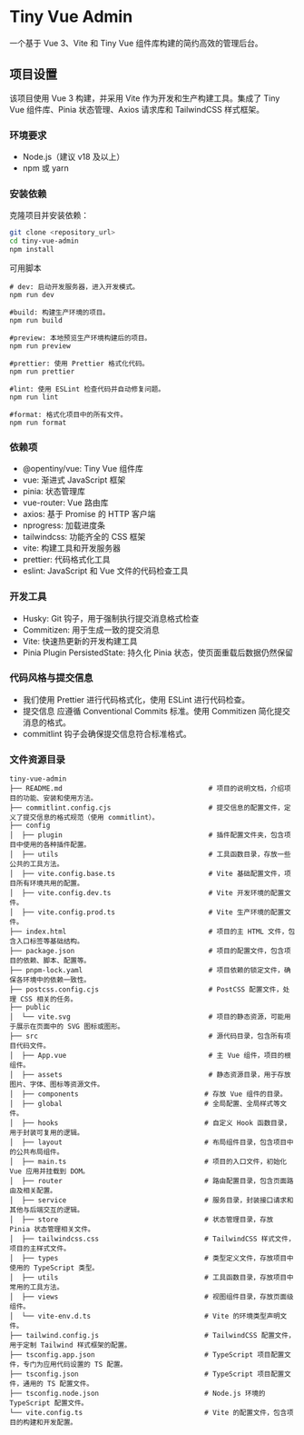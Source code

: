 # Tiny Vue Admin

一个基于 Vue 3、Vite 和 Tiny Vue 组件库构建的简约高效的管理后台。

## 项目设置

该项目使用 Vue 3 构建，并采用 Vite 作为开发和生产构建工具。集成了 Tiny Vue 组件库、Pinia 状态管理、Axios 请求库和 TailwindCSS 样式框架。

### 环境要求

- Node.js（建议 v18 及以上）
- npm 或 yarn

### 安装依赖

克隆项目并安装依赖：

```bash
git clone <repository_url>
cd tiny-vue-admin
npm install
```

可用脚本

```shell
# dev: 启动开发服务器，进入开发模式。
npm run dev

#build: 构建生产环境的项目。
npm run build

#preview: 本地预览生产环境构建后的项目。
npm run preview

#prettier: 使用 Prettier 格式化代码。
npm run prettier

#lint: 使用 ESLint 检查代码并自动修复问题。
npm run lint

#format: 格式化项目中的所有文件。
npm run format
```

### 依赖项

- @opentiny/vue: Tiny Vue 组件库
- vue: 渐进式 JavaScript 框架
- pinia: 状态管理库
- vue-router: Vue 路由库
- axios: 基于 Promise 的 HTTP 客户端
- nprogress: 加载进度条
- tailwindcss: 功能齐全的 CSS 框架
- vite: 构建工具和开发服务器
- prettier: 代码格式化工具
- eslint: JavaScript 和 Vue 文件的代码检查工具

### 开发工具

- Husky: Git 钩子，用于强制执行提交消息格式检查
- Commitizen: 用于生成一致的提交消息
- Vite: 快速热更新的开发构建工具
- Pinia Plugin PersistedState: 持久化 Pinia 状态，使页面重载后数据仍然保留

### 代码风格与提交信息

- 我们使用 Prettier 进行代码格式化，使用 ESLint 进行代码检查。
- 提交信息 应遵循 Conventional Commits 标准。使用 Commitizen 简化提交消息的格式。
- commitlint 钩子会确保提交信息符合标准格式。

### 文件资源目录

```shell
tiny-vue-admin
├── README.md                                    # 项目的说明文档，介绍项目的功能、安装和使用方法。
├── commitlint.config.cjs                        # 提交信息的配置文件，定义了提交信息的格式规范（使用 commitlint）。
├── config
│  ├── plugin                                    # 插件配置文件夹，包含项目中使用的各种插件配置。
│  ├── utils                                     # 工具函数目录，存放一些公共的工具方法。
│  ├── vite.config.base.ts                       # Vite 基础配置文件，项目所有环境共用的配置。
│  ├── vite.config.dev.ts                        # Vite 开发环境的配置文件。
│  ├── vite.config.prod.ts                       # Vite 生产环境的配置文件。
├── index.html                                   # 项目的主 HTML 文件，包含入口标签等基础结构。
├── package.json                                 # 项目的配置文件，包含项目的依赖、脚本、配置等。
├── pnpm-lock.yaml                               # 项目依赖的锁定文件，确保各环境中的依赖一致性。
├── postcss.config.cjs                           # PostCSS 配置文件，处理 CSS 相关的任务。
├── public
│  └── vite.svg                                  # 项目的静态资源，可能用于展示在页面中的 SVG 图标或图形。
├── src                                          # 源代码目录，包含所有项目代码文件。
│  ├── App.vue                                   # 主 Vue 组件，项目的根组件。
│  ├── assets                                    # 静态资源目录，用于存放图片、字体、图标等资源文件。
│  ├── components                               # 存放 Vue 组件的目录。
│  ├── global                                   # 全局配置、全局样式等文件。
│  ├── hooks                                    # 自定义 Hook 函数目录，用于封装可复用的逻辑。
│  ├── layout                                   # 布局组件目录，包含项目中的公共布局组件。
│  ├── main.ts                                  # 项目的入口文件，初始化 Vue 应用并挂载到 DOM。
│  ├── router                                   # 路由配置目录，包含页面路由及相关配置。
│  ├── service                                  # 服务目录，封装接口请求和其他与后端交互的逻辑。
│  ├── store                                    # 状态管理目录，存放 Pinia 状态管理相关文件。
│  ├── tailwindcss.css                          # TailwindCSS 样式文件，项目的主样式文件。
│  ├── types                                    # 类型定义文件，存放项目中使用的 TypeScript 类型。
│  ├── utils                                    # 工具函数目录，存放项目中常用的工具方法。
│  ├── views                                    # 视图组件目录，存放页面级组件。
│  └── vite-env.d.ts                            # Vite 的环境类型声明文件。
├── tailwind.config.js                          # TailwindCSS 配置文件，用于定制 Tailwind 样式框架的配置。
├── tsconfig.app.json                           # TypeScript 项目配置文件，专门为应用代码设置的 TS 配置。
├── tsconfig.json                               # TypeScript 项目配置文件，通用的 TS 配置文件。
├── tsconfig.node.json                          # Node.js 环境的 TypeScript 配置文件。
└── vite.config.ts                              # Vite 的配置文件，包含项目的构建和开发配置。
```
